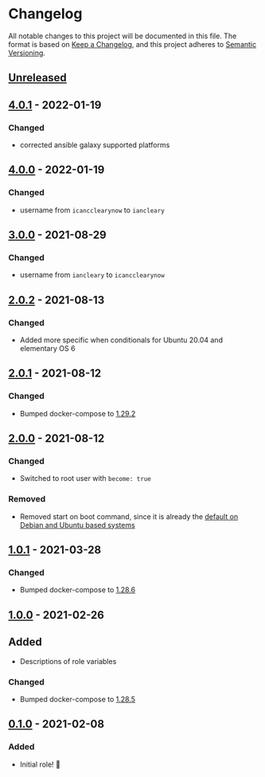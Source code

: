 # Changelog

All notable changes to this project will be documented in this file.
The format is based on [Keep a Changelog](https://keepachangelog.com/en/1.0.0/),
and this project adheres to [Semantic Versioning](https://semver.org/spec/v2.0.0.html).

## [Unreleased]

## [4.0.1] - 2022-01-19

### Changed

- corrected ansible galaxy supported platforms

## [4.0.0] - 2022-01-19

### Changed

- username from `icancclearynow` to `iancleary`

## [3.0.0] - 2021-08-29

### Changed

- username from `iancleary` to `icancclearynow`

## [2.0.2] - 2021-08-13

### Changed

- Added more specific when conditionals for Ubuntu 20.04 and elementary OS 6

## [2.0.1] - 2021-08-12

### Changed

- Bumped docker-compose to [1.29.2](https://github.com/docker/compose/releases/tag/1.29.2)

## [2.0.0] - 2021-08-12

### Changed

- Switched to root user with `become: true`

### Removed

- Removed start on boot command, since it is already the [default on Debian and Ubuntu based systems](https://docs.docker.com/engine/install/linux-postinstall/#configure-docker-to-start-on-boot)

## [1.0.1] - 2021-03-28

### Changed

- Bumped docker-compose to [1.28.6](https://github.com/docker/compose/releases/tag/1.28.6)

## [1.0.0] - 2021-02-26

## Added

- Descriptions of role variables

### Changed

- Bumped docker-compose to [1.28.5](https://github.com/docker/compose/releases/tag/1.28.5)

## [0.1.0] - 2021-02-08

### Added

- Initial role! 🚀

[Unreleased]: https://github.com/iancleary/ansible-role-docker/compare/v4.0.1...HEAD
[4.0.1]: https://github.com/iancleary/ansible-role-docker/releases/tag/v4.0.1
[4.0.0]: https://github.com/iancleary/ansible-role-docker/releases/tag/v4.0.0
[3.0.0]: https://github.com/iancleary/ansible-role-docker/releases/tag/v3.0.0
[2.0.2]: https://github.com/iancleary/ansible-role-docker/releases/tag/v2.0.2
[2.0.1]: https://github.com/iancleary/ansible-role-docker/releases/tag/v2.0.1
[2.0.0]: https://github.com/iancleary/ansible-role-docker/releases/tag/v2.0.0
[1.0.1]: https://github.com/iancleary/ansible-role-docker/releases/tag/v1.0.1
[1.0.0]: https://github.com/iancleary/ansible-role-docker/releases/tag/v1.0.0
[0.1.0]: https://github.com/iancleary/ansible-role-docker/releases/tag/v0.1.0
